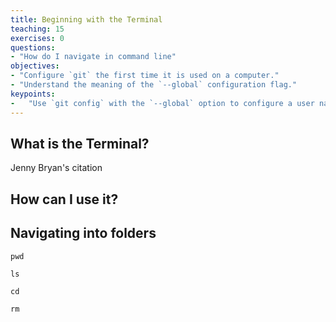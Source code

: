 ```yaml
---
title: Beginning with the Terminal
teaching: 15
exercises: 0
questions:
- "How do I navigate in command line"
objectives:
- "Configure `git` the first time it is used on a computer."
- "Understand the meaning of the `--global` configuration flag."
keypoints:
-   "Use `git config` with the `--global` option to configure a user name, email address, editor, and other preferences once per machine."
---
```


## What is the Terminal?

Jenny Bryan's citation



## How can I use it?


## Navigating into folders

`pwd`

`ls`

`cd`

`rm`
